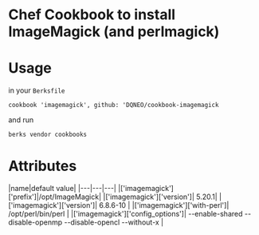 # Chef Cookbook to install ImageMagick (and perlmagick)

# Usage

in your `Berksfile`
```
cookbook 'imagemagick', github: 'DQNEO/cookbook-imagemagick
```

and run
```
berks vendor cookbooks
```

# Attributes

|name|default value|
|---|---|---|
|['imagemagick']['prefix']|/opt/ImageMagick|
|['imagemagick']['version']| 5.20.1|
|['imagemagick']['version']| 6.8.6-10 |
|['imagemagick']['with-perl']| /opt/perl/bin/perl |
|['imagemagick']['config_options']| --enable-shared --disable-openmp --disable-opencl --without-x |

